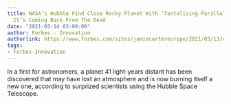 ```yaml
---
title: NASA’s Hubble Find Close Rocky Planet With ‘Tantalizing Parallels To Earth’—And
  It’s Coming Back From The Dead
date: "2021-03-14 03:00:00"
author: Forbes - Innovation
authorlink: https://www.forbes.com/sites/jamiecartereurope/2021/03/13/nasas-hubble-find-close-rocky-planet-with-tantalizing-parallels-to-earth-and-its-coming-back-from-the-dead/
tags:
- Forbes-Innovation
---
```

In a first for astronomers, a planet 41 light-years distant has been discovered that may have lost an atmosphere and is now burning itself a new one, according to surprized scientists using the Hubble Space Telescope.